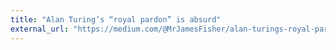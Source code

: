 ```yaml
---
title: "Alan Turing’s “royal pardon” is absurd"
external_url: "https://medium.com/@MrJamesFisher/alan-turings-royal-pardon-is-absurd-2460056feec6"
---
```

